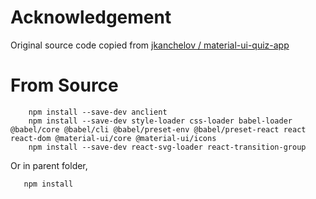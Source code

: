 # Acknowledgement

Original source code copied from [jkanchelov / material-ui-quiz-app](https://github.com/jkanchelov/material-ui-quiz-app)

# From Source

```
    npm install --save-dev anclient
    npm install --save-dev style-loader css-loader babel-loader @babel/core @babel/cli @babel/preset-env @babel/preset-react react react-dom @material-ui/core @material-ui/icons
	npm install --save-dev react-svg-loader react-transition-group
```

Or in parent folder,

```
   npm install
```
